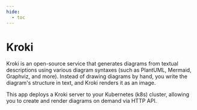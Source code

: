 ```yaml
---
hide:
  - toc
---
```


# Kroki

Kroki is an open-source service that generates diagrams from textual descriptions using various diagram syntaxes (such as PlantUML, Mermaid, Graphviz, and more). Instead of drawing diagrams by hand, you write the diagram's structure in text, and Kroki renders it as an image.

This app deploys a Kroki server to your Kubernetes (k8s) cluster, allowing you to create and render diagrams on demand via HTTP API.
